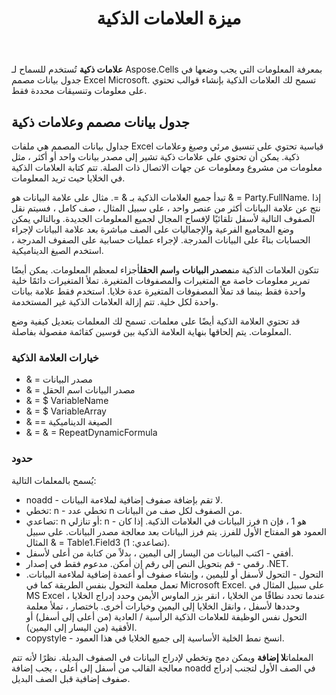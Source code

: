 ﻿---
title: ميزة العلامات الذكية
type: docs
weight: 30
url: /ar/net/smart-markers-feature/
---
**علامات ذكية** تُستخدم للسماح لـ Aspose.Cells بمعرفة المعلومات التي يجب وضعها في جدول بيانات مصمم Excel Microsoft. تسمح لك العلامات الذكية بإنشاء قوالب تحتوي على معلومات وتنسيقات محددة فقط.
## **جدول بيانات مصمم وعلامات ذكية**
جداول بيانات المصمم هي ملفات Excel قياسية تحتوي على تنسيق مرئي وصيغ وعلامات ذكية. يمكن أن تحتوي على علامات ذكية تشير إلى مصدر بيانات واحد أو أكثر ، مثل معلومات من مشروع ومعلومات عن جهات الاتصال ذات الصلة. تتم كتابة العلامات الذكية في الخلايا حيث تريد المعلومات.

تبدأ جميع العلامات الذكية بـ & =. مثال على علامة البيانات هو & = Party.FullName. إذا نتج عن علامة البيانات أكثر من عنصر واحد ، على سبيل المثال ، صف كامل ، فسيتم نقل الصفوف التالية لأسفل تلقائيًا لإفساح المجال لجميع المعلومات الجديدة. وبالتالي يمكن وضع المجاميع الفرعية والإجماليات على الصف مباشرة بعد علامة البيانات لإجراء الحسابات بناءً على البيانات المدرجة. لإجراء عمليات حسابية على الصفوف المدرجة ، استخدم الصيغ الديناميكية.

 تتكون العلامات الذكية من**مصدر البيانات** و**اسم الحقل**أجزاء لمعظم المعلومات. يمكن أيضًا تمرير معلومات خاصة مع المتغيرات والمصفوفات المتغيرة. تملأ المتغيرات دائمًا خلية واحدة فقط بينما قد تملأ المصفوفات المتغيرة عدة خلايا. استخدم فقط علامة بيانات واحدة لكل خلية. تتم إزالة العلامات الذكية غير المستخدمة.

قد تحتوي العلامة الذكية أيضًا على معلمات. تسمح لك المعلمات بتعديل كيفية وضع المعلومات. يتم إلحاقها بنهاية العلامة الذكية بين قوسين كقائمة مفصولة بفاصلة.
### **خيارات العلامة الذكية**
- & = مصدر البيانات
- & = مصدر البيانات اسم الحقل
- & = $ VariableName
- & = $ VariableArray
- & == الصيغة الديناميكية
- & = & = RepeatDynamicFormula
### **حدود**
يُسمح بالمعلمات التالية:

- noadd - لا تقم بإضافة صفوف إضافية لملاءمة البيانات.
- تخطي: n - تخطي عدد n من الصفوف لكل صف من البيانات.
- تصاعدي: n أو تنازلي: n - فرز البيانات في العلامات الذكية. إذا كان n هو 1 ، فإن العمود هو المفتاح الأول للفرز. يتم فرز البيانات بعد معالجة مصدر البيانات. على سبيل المثال & = Table1.Field3 (تصاعدي: 1).
- أفقي - اكتب البيانات من اليسار إلى اليمين ، بدلاً من كتابة من أعلى لأسفل.
- رقمي - قم بتحويل النص إلى رقم إن أمكن. مدعوم فقط في إصدار .NET.
- التحول - التحول لأسفل أو لليمين ، وإنشاء صفوف أو أعمدة إضافية لملاءمة البيانات. تعمل معلمة التحول بنفس الطريقة كما في Microsoft Excel. على سبيل المثال في MS Excel ، عندما تحدد نطاقًا من الخلايا ، انقر بزر الماوس الأيمن وحدد إدراج الخلايا وحددها لأسفل ، وانقل الخلايا إلى اليمين وخيارات أخرى. باختصار ، تملأ معلمة التحول نفس الوظيفة للعلامات الذكية الرأسية / العادية (من أعلى إلى أسفل) أو الأفقية (من اليسار إلى اليمين).
- copystyle - انسخ نمط الخلية الأساسية إلى جميع الخلايا في هذا العمود.

 المعلمات**لا إضافة** ويمكن دمج وتخطي لإدراج البيانات في الصفوف البديلة. نظرًا لأنه تتم معالجة القالب من أسفل إلى أعلى ، يجب إضافة noadd في الصف الأول لتجنب إدراج صفوف إضافية قبل الصف البديل.
